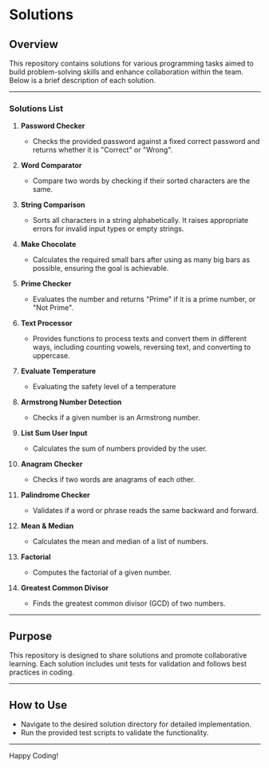 # Solutions

## Overview

This repository contains solutions for various programming tasks aimed to build
problem-solving skills and enhance collaboration within the team. Below is a
brief description of each solution.

---

### Solutions List

1. **Password Checker**
   - Checks the provided password against a fixed correct password and returns
whether it is "Correct" or "Wrong".

2. **Word Comparator**
   - Compare two words by checking if their sorted characters are the same.

3. **String Comparison**
   - Sorts all characters in a string alphabetically.
It raises appropriate errors for invalid input types or empty strings.

4. **Make Chocolate**
   - Calculates the required small bars after using as many big bars as possible,
ensuring the goal is achievable.

5. **Prime Checker**
   - Evaluates the number and returns "Prime" if it is a prime number, or "Not Prime".

6. **Text Processor**
   - Provides functions to process texts and convert them in different ways,
     including counting vowels, reversing text, and converting to uppercase.

7. **Evaluate Temperature**
   - Evaluating the safety level of a temperature

8. **Armstrong Number Detection**
   - Checks if a given number is an Armstrong number.

9. **List Sum User Input**
   - Calculates the sum of numbers provided by the user.

10. **Anagram Checker**
    - Checks if two words are anagrams of each other.

11. **Palindrome Checker**
    - Validates if a word or phrase reads the same backward and forward.

12. **Mean & Median**
    - Calculates the mean and median of a list of numbers.

13. **Factorial**
    - Computes the factorial of a given number.

14. **Greatest Common Divisor**
    - Finds the greatest common divisor (GCD) of two numbers.

---

## Purpose

This repository is designed to share solutions and promote collaborative
learning.
Each solution includes unit tests for validation and follows best practices in coding.

---

## How to Use

- Navigate to the desired solution directory for detailed implementation.
- Run the provided test scripts to validate the functionality.

---

Happy Coding!
